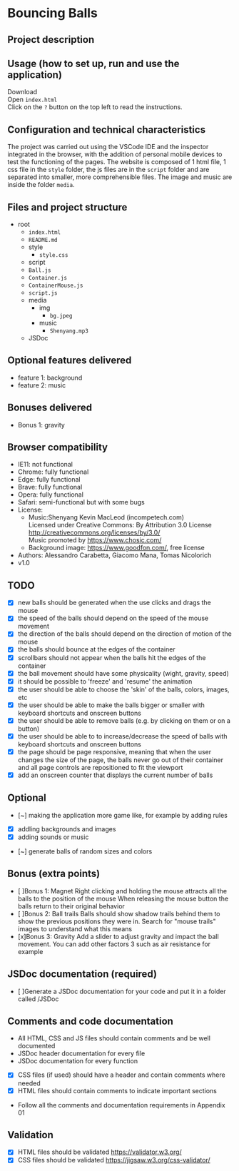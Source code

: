 # Bouncing Balls

## Project description

## Usage (how to set up, run and use the application)

Download  
Open `index.html`  
Click on the `?` button on the top left to read the instructions.

## Configuration and technical characteristics

The project was carried out using the VSCode IDE and the inspector integrated in the browser, with the addition of personal mobile devices to test the functioning of the pages.
The website is composed of 1 html file, 1 css file in the `style` folder, the js files are in the `script` folder and are separated into smaller, more comprehensible files. The image and music are inside the folder `media`.

## Files and project structure

- root
  - `index.html`
  - `README.md`
  - style
    - `style.css`
  - script
  - `Ball.js`
  - `Container.js`
  - `ContainerMouse.js`
  - `script.js`
  - media
    - img
      - `bg.jpeg`
    - music
      - `Shenyang.mp3`
  - JSDoc

## Optional features delivered

- feature 1: background
- feature 2: music

## Bonuses delivered

- Bonus 1: gravity

## Browser compatibility

- IE11: not functional
- Chrome: fully functional
- Edge: fully functional
- Brave: fully functional
- Opera: fully functional
- Safari: semi-functional but with some bugs
- License:
  - Music:Shenyang Kevin MacLeod (incompetech.com)  
    Licensed under Creative Commons: By Attribution 3.0 License  
    http://creativecommons.org/licenses/by/3.0/  
    Music promoted by https://www.chosic.com/
  - Background image: https://www.goodfon.com/, free license
- Authors: Alessandro Carabetta, Giacomo Mana, Tomas Nicolorich
- v1.0

## TODO

- [x] new balls should be generated when the use clicks and drags the mouse
- [x] the speed of the balls should depend on the speed of the mouse movement
- [x] the direction of the balls should depend on the direction of motion of the mouse
- [x] the balls should bounce at the edges of the container
- [x] scrollbars should not appear when the balls hit the edges of the container
- [x] the ball movement should have some physicality (wight, gravity, speed)
- [x] it should be possible to 'freeze' and 'resume' the animation
- [x] the user should be able to choose the 'skin' of the balls, colors, images, etc
- [x] the user should be able to make the balls bigger or smaller with keyboard shortcuts
      and onscreen buttons
- [x] the user should be able to remove balls (e.g. by clicking on them or on a button)
- [x] the user should be able to to increase/decrease the speed of balls with keyboard
      shortcuts and onscreen buttons
- [x] the page should be page responsive, meaning that when the user changes the size of the
      page, the balls never go out of their container and all page controls are repositioned to fit
      the viewport
- [x] add an onscreen counter that displays the current number of balls

## Optional

- [~] making the application more game like, for example by adding rules
- [x] addling backgrounds and images
- [x] adding sounds or music
- [~] generate balls of random sizes and colors

## Bonus (extra points)

- [ ]Bonus 1: Magnet
  Right clicking and holding the mouse attracts all the balls to the position of the mouse
  When releasing the mouse button the balls return to their original behavior
- [ ]Bonus 2: Ball trails
  Balls should show shadow trails behind them to show the previous positions they were
  in. Search for "mouse trails" images to understand what this means
- [x]Bonus 3: Gravity
  Add a slider to adjust gravity and impact the ball movement. You can add other factors
  3
  such as air resistance for example

## JSDoc documentation (required)

- [ ]Generate a JSDoc documentation for your code and put it in a folder called /JSDoc

## Comments and code documentation

- All HTML, CSS and JS files should contain comments and be well documented
- JSDoc header documentation for every file
- JSDoc documentation for every function
- [x] CSS files (if used) should have a header and contain comments where needed
- [x] HTML files should contain comments to indicate important sections
- Follow all the comments and documentation requirements in Appendix 01

## Validation

- [x] HTML files should be validated https://validator.w3.org/
- [x] CSS files should be validated https://jigsaw.w3.org/css-validator/
